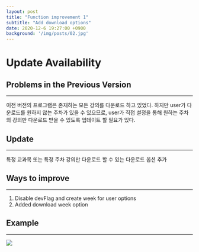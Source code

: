 ```yaml
---
layout: post
title: "Function improvement 1"
subtitle: "Add download options"
date: 2020-12-6 19:27:00 +0900
background: '/img/posts/02.jpg'
---
```


# Update Availability
  
  


## Problems in the Previous Version
---------------
이전 버전의 프로그램은 존재하는 모든 강의를 다운로드 하고 있었다. 하지만 user가 다운로드를 원하지 않는 주차가 있을 수 있으므로, user가 직접 설정을 통해 원하는 주차의 강의만 다운로드 받을 수 있도록 업데이트 할 필요가 있다.
  
  



## Update
------------------------
특정 교과목 또는 특정 주차 강의만 다운로드 할 수 있는 다운로드 옵션 추가
  
  


## Ways to improve
-------------------------
1. Disable devFlag and create week for user options
2. Added download week option


## Example
-------------------------
<img class="img-fluid" src="/2020-2-OSS-3/img/posts/setting_img.png"/>
  

